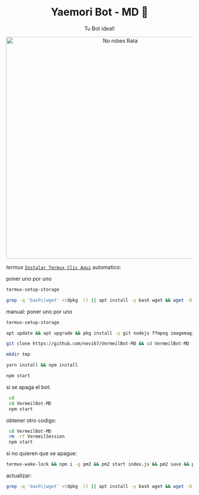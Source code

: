 <h1 align="center">Yaemori Bot - MD 🌱</h1>
<p align="center">Tu Bot ideal!</p>

<p align="center">
  <img src="https://telegra.ph/file/cd77e99ba4711385d6e70.jpg" alt="No robes Rata" width="600"/>
</p>


*termux*
[`Instalar Termux Clic Aqui`](https://www.mediafire.com/file/3hsvi3xkpq3a64o/termux_118.apk/file)
automatico:

poner uno por uno

```bash
termux-setup-storage
```
```bash
grep -q 'bash\|wget' <(dpkg -l) || apt install -y bash wget && wget -O - https://raw.githubusercontent.com/nevi67/VermeilBot-MD/main/install22.sh | bash
```

manual:
poner uno por uno 

```bash
termux-setup-storage
```
```bash
apt update && apt upgrade && pkg install -y git nodejs ffmpeg imagemagick yarn
```
```bash
git clone https://github.com/nevi67/VermeilBot-MD && cd VermeilBot-MD
```
```bash
mkdir tmp
```
```bash
yarn install && npm install
```
```bash
npm start
```

si se apaga el bot:
```bash
 cd 
 cd VermeilBot-MD
 npm start
```
 obtener otro codigo:
```bash
 cd VermeilBot-MD
 rm -rf VermeilSession
 npm start
```
 si no quieren que se apague:
```bash
termux-wake-lock && npm i -g pm2 && pm2 start index.js && pm2 save && pm2 logs 
```
actualizar:
```bash
grep -q 'bash\|wget' <(dpkg -l) || apt install -y bash wget && wget -O - https://raw.githubusercontent.com/nevi67/VermeilBot-MD/master/update.sh | bash
 ```

